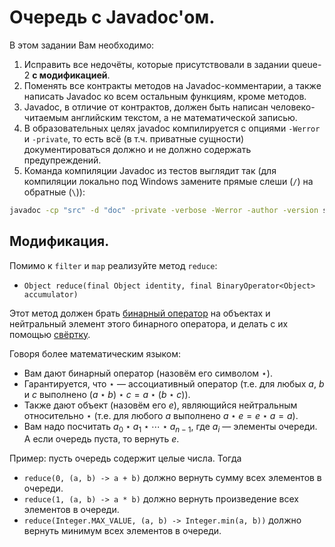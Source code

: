 # Очередь с Javadoc'ом.

В этом задании Вам необходимо:
1. Исправить все недочёты, которые присутствовали в задании queue-2 **с модификацией**.
2. Поменять все контракты методов на Javadoc-комментарии, а также написать Javadoc ко всем остальным функциям, кроме методов.
3. Javadoc, в отличие от контрактов, должен быть написан человеко-читаемым английским текстом, а не математической записью.
4. В образовательных целях javadoc компилируется с опциями `-Werror` и `-private`, то есть всё (в т.ч. приватные сущности) документироваться должно и не должно содержать предупреждений.
5. Команда компиляции Javadoc из тестов выглядит так (для компиляции локально под Windows замените прямые слеши (`/`) на обратные (<code>&#92;</code>)):
```bash
javadoc -cp "src" -d "doc" -private -verbose -Werror -author -version src/queue/AbstractQueue.java src/queue/ArrayQueue.java src/queue/LinkedQueue.java src/queue/Queue.java
```

## Модификация.

Помимо к `filter` и `map` реализуйте метод `reduce`:
- `Object reduce(final Object identity, final BinaryOperator<Object> accumulator)`

Этот метод должен брать [бинарный оператор](https://docs.oracle.com/en/java/javase/21/docs/api/java.base/java/util/function/BinaryOperator.html) на объектах и нейтральный элемент этого бинарного оператора, и делать с их помощью [свёртку](https://en.wikipedia.org/wiki/Reduction_operator).

Говоря более математическим языком:
- Вам дают бинарный оператор (назовём его символом $\star$).
- Гарантируется, что $\star$ — ассоциативный оператор (т.е. для любых $a$, $b$ и $c$ выполнено $(a\star b)\star c=a\star (b\star c)$).
- Также дают объект (назовём его $e$), являющийся нейтральным относительно $\star$ (т.е. для любого $a$ выполнено $a\star e=e\star a=a$).
- Вам надо посчитать $a_0\star a_1\star\cdots\star a_{n-1}$, где $a_i$ — элементы очереди. А если очередь пуста, то вернуть $e$.

Пример: пусть очередь содержит целые числа. Тогда
- `reduce(0, (a, b) -> a + b)` должно вернуть сумму всех элементов в очереди.
- `reduce(1, (a, b) -> a * b)` должно вернуть произведение всех элементов в очереди.
- `reduce(Integer.MAX_VALUE, (a, b) -> Integer.min(a, b))` должно вернуть минимум всех элементов в очереди.
